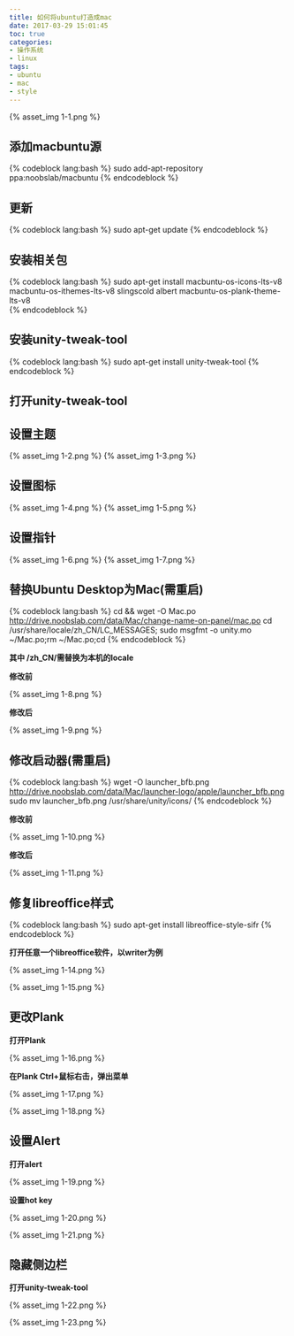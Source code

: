 ```yaml
---
title: 如何将ubuntu打造成mac
date: 2017-03-29 15:01:45
toc: true
categories:
- 操作系统
- linux
tags:
- ubuntu
- mac
- style
---
```


{% asset_img 1-1.png %}

## 添加macbuntu源

{% codeblock lang:bash %}
sudo add-apt-repository ppa:noobslab/macbuntu 
{% endcodeblock %}

## 更新

{% codeblock lang:bash %}
sudo apt-get update
{% endcodeblock %}

<!-- more -->

## 安装相关包

{% codeblock lang:bash %}
sudo apt-get install macbuntu-os-icons-lts-v8 macbuntu-os-ithemes-lts-v8 slingscold albert macbuntu-os-plank-theme-lts-v8					
{% endcodeblock %}

## 安装unity-tweak-tool

{% codeblock lang:bash %}
sudo apt-get install unity-tweak-tool 
{% endcodeblock %}

## 打开unity-tweak-tool

## 设置主题

{% asset_img 1-2.png %}
{% asset_img 1-3.png %}

## 设置图标

{% asset_img 1-4.png %}
{% asset_img 1-5.png %}

## 设置指针

{% asset_img 1-6.png %}
{% asset_img 1-7.png %}

## 替换Ubuntu Desktop为Mac(需重启)

{% codeblock lang:bash %}
cd && wget -O Mac.po http://drive.noobslab.com/data/Mac/change-name-on-panel/mac.po
cd /usr/share/locale/zh_CN/LC_MESSAGES; sudo msgfmt -o unity.mo ~/Mac.po;rm ~/Mac.po;cd
{% endcodeblock %}

**其中 /zh_CN/需替换为本机的locale**

**修改前**

{% asset_img 1-8.png %}

**修改后**

{% asset_img 1-9.png %}

## 修改启动器(需重启)

{% codeblock lang:bash %}
wget -O launcher_bfb.png http://drive.noobslab.com/data/Mac/launcher-logo/apple/launcher_bfb.png
sudo mv launcher_bfb.png /usr/share/unity/icons/
{% endcodeblock %}

**修改前**

{% asset_img 1-10.png %}

**修改后**

{% asset_img 1-11.png %}

## 修复libreoffice样式

{% codeblock lang:bash %}
sudo apt-get install libreoffice-style-sifr
{% endcodeblock %}

**打开任意一个libreoffice软件，以writer为例**

{% asset_img 1-14.png %}

{% asset_img 1-15.png %}

## 更改Plank

**打开Plank**

{% asset_img 1-16.png %}

**在Plank Ctrl+鼠标右击，弹出菜单**

{% asset_img 1-17.png %}

{% asset_img 1-18.png %}

## 设置Alert

**打开alert**

{% asset_img 1-19.png %}

**设置hot key**

{% asset_img 1-20.png %}

{% asset_img 1-21.png %}

## 隐藏侧边栏

**打开unity-tweak-tool**

{% asset_img 1-22.png %}

{% asset_img 1-23.png %}